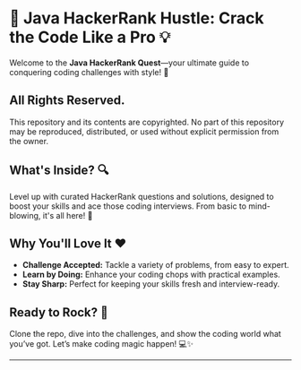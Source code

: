 # 🚀 Java HackerRank Hustle: Crack the Code Like a Pro 💡

Welcome to the **Java HackerRank Quest**—your ultimate guide to conquering coding challenges with style! 🌟

## All Rights Reserved.
This repository and its contents are copyrighted. No part of this repository may be reproduced, distributed, or used without explicit permission from the owner.


## What's Inside? 🔍

Level up with curated HackerRank questions and solutions, designed to boost your skills and ace those coding interviews. From basic to mind-blowing, it's all here! 🚀

## Why You'll Love It ❤️

- **Challenge Accepted:** Tackle a variety of problems, from easy to expert.
- **Learn by Doing:** Enhance your coding chops with practical examples.
- **Stay Sharp:** Perfect for keeping your skills fresh and interview-ready.

## Ready to Rock? 🎸

Clone the repo, dive into the challenges, and show the coding world what you’ve got. Let’s make coding magic happen! 💻✨

---
